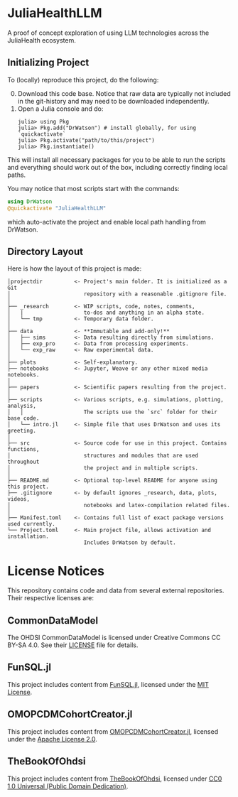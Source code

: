 # JuliaHealthLLM

A proof of concept exploration of using LLM technologies across the JuliaHealth ecosystem. 

## Initializing Project

To (locally) reproduce this project, do the following:

0. Download this code base. Notice that raw data are typically not included in the
   git-history and may need to be downloaded independently.
1. Open a Julia console and do:
   ```
   julia> using Pkg
   julia> Pkg.add("DrWatson") # install globally, for using `quickactivate`
   julia> Pkg.activate("path/to/this/project")
   julia> Pkg.instantiate()
   ```

This will install all necessary packages for you to be able to run the scripts and
everything should work out of the box, including correctly finding local paths.

You may notice that most scripts start with the commands:
```julia
using DrWatson
@quickactivate "JuliaHealthLLM"
```
which auto-activate the project and enable local path handling from DrWatson.

## Directory Layout

Here is how the layout of this project is made: 

```
│projectdir          <- Project's main folder. It is initialized as a Git
│                       repository with a reasonable .gitignore file.
│
├── _research        <- WIP scripts, code, notes, comments,
│   |                   to-dos and anything in an alpha state.
│   └── tmp          <- Temporary data folder.
│
├── data             <- **Immutable and add-only!**
│   ├── sims         <- Data resulting directly from simulations.
│   ├── exp_pro      <- Data from processing experiments.
│   └── exp_raw      <- Raw experimental data.
│
├── plots            <- Self-explanatory.
├── notebooks        <- Jupyter, Weave or any other mixed media notebooks.
│
├── papers           <- Scientific papers resulting from the project.
│
├── scripts          <- Various scripts, e.g. simulations, plotting, analysis,
│   │                   The scripts use the `src` folder for their base code.
│   └── intro.jl     <- Simple file that uses DrWatson and uses its greeting.
│
├── src              <- Source code for use in this project. Contains functions,
│                       structures and modules that are used throughout
│                       the project and in multiple scripts.
│
├── README.md        <- Optional top-level README for anyone using this project.
├── .gitignore       <- by default ignores _research, data, plots, videos,
│                       notebooks and latex-compilation related files.
│
├── Manifest.toml    <- Contains full list of exact package versions used currently.
└── Project.toml     <- Main project file, allows activation and installation.
                        Includes DrWatson by default.
```

# License Notices

This repository contains code and data from several external repositories. Their respective licenses are:

## CommonDataModel
The OHDSI CommonDataModel is licensed under Creative Commons CC BY-SA 4.0. See their [LICENSE](https://github.com/OHDSI/CommonDataModel/blob/561c93dc650b85dd340842ec22b3d8498ad9215b/docs/site_libs/jqueryui-1.13.2/LICENSE.txt) file for details.

## FunSQL.jl
This project includes content from [FunSQL.jl](https://github.com/MechanicalRabbit/FunSQL.jl), licensed under the [MIT License](https://github.com/MechanicalRabbit/FunSQL.jl?tab=License-1-ov-file).

## OMOPCDMCohortCreator.jl  
This project includes content from [OMOPCDMCohortCreator.jl](https://github.com/JuliaHealth/OMOPCDMCohortCreator.jl), licensed under the [Apache License 2.0](https://github.com/JuliaHealth/OMOPCDMCohortCreator.jl?tab=License-1-ov-file).

## TheBookOfOhdsi
This project includes content from [TheBookOfOhdsi](https://github.com/OHDSI/TheBookOfOhdsi), licensed under [CC0 1.0 Universal (Public Domain Dedication)](https://github.com/OHDSI/TheBookOfOhdsi?tab=CC0-1.0-1-ov-file).
